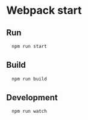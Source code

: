 # Webpack start

## Run 

```bash
  npm run start
```

## Build

```bash
  npm run build
```

## Development

```bash
  npm run watch
```